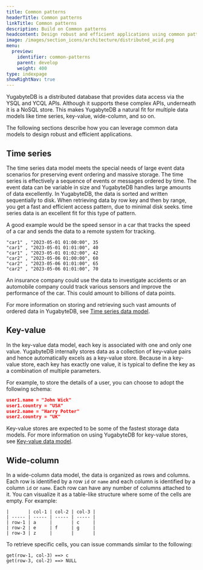 ```yaml
---
title: Common patterns
headerTitle: Common patterns
linkTitle: Common patterns
description: Build on Common patterns
headcontent: Design robust and efficient applications using common patterns
image: /images/section_icons/architecture/distributed_acid.png
menu:
  preview:
    identifier: common-patterns
    parent: develop
    weight: 400
type: indexpage
showRightNav: true
---
```


YugabyteDB is a distributed database that provides data access via the YSQL and YCQL APIs. Although it supports these complex APIs, underneath it is a NoSQL store. This makes YugabyteDB a natural fit for multiple data models like time series, key-value, wide-column, and so on.

The following sections describe how you can leverage common data models to design robust and efficient applications.

## Time series

The time series data model meets the special needs of large event data scenarios for preserving event ordering and massive storage. The time series is effectively a sequence of events or messages ordered by time. The event data can be variable in size and YugabyteDB handles large amounts of data excellently. In YugabyteDB, the data is sorted and written sequentially to disk. When retrieving data by row key and then by range, you get a fast and efficient access pattern, due to minimal disk seeks. time series data is an excellent fit for this type of pattern.

A good example would be the speed sensor in a car that tracks the speed of a car and sends the data to a remote system for tracking.

```sql{.nocopy}
"car1" , "2023-05-01 01:00:00", 35
"car1" , "2023-05-01 01:01:00", 40
"car1" , "2023-05-01 01:02:00", 42
"car2" , "2023-05-06 01:00:00", 60
"car2" , "2023-05-06 01:01:00", 65
"car2" , "2023-05-06 01:01:00", 70
```

An insurance company could use the data to investigate accidents or an automobile company could track various sensors and improve the performance of the car. This could amount to billions of data points.

For more information on storing and retrieving such vast amounts of ordered data in YugabyteDB, see [Time series data model](./timeseries).

## Key-value

In the key-value data model, each key is associated with one and only one value. YugabyteDB internally stores data as a collection of key-value pairs and hence automatically excels as a key-value store. Because in a key-value store, each key has exactly one value, it is typical to define the key as a combination of multiple parameters.

For example, to store the details of a user, you can choose to adopt the following schema:

```json
user1.name = "John Wick"
user1.country = "USA"
user2.name = "Harry Potter"
user2.country = "UK"
```

Key-value stores are expected to be some of the fastest storage data models. For more information on using YugabyteDB for key-value stores, see [Key-value data model](./keyvalue).

## Wide-column

In a wide-column data model, the data is organized as rows and columns. Each row is identified by a row `id` or `name` and each column is identified by a column `id` or `name`. Each row can have any number of columns attached to it. You can visualize it as a table-like structure where some of the cells are empty. For example:

```sql{.nocopy}
|       | col-1 | col-2 | col-3 |
| ----- | ----- | ----- | ----- |
| row-1 | a     |       | c     |
| row-2 | e     | f     | g     |
| row-3 | z     |       |       |
```

To retrieve specific cells, you can issue commands similar to the following:

```sql{.nocopy}
get(row-1, col-3) ==> c
get(row-3, col-2) ==> NULL
```
